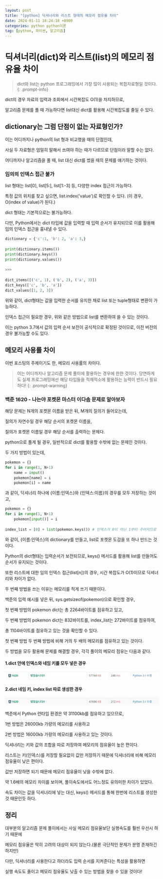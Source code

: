 ```yaml
---
layout: post
title: "[python] 딕셔너리와 리스트 형태의 메모리 점유율 차이"
date: 2024-01-11 18:24:18 +0900
categories: python python이론
tag: [python, 파이썬, 알고리즘]
---
```


# 딕셔너리(dict)와 리스트(list)의 메모리 점유율 차이

> dict와 list는 python 프로그래밍에서 가장 많이 사용되는 복합자료형일 것이다.
{: .prompt-info}

dict의 경우 자료의 입력과 조회에서 시간복잡도 O(1)을 차지하므로,

알고리즘 문제를 풀 때 가능하다면 list대신 dict를 활용해 시간복잡도를 줄일 수 있다.

## dictionary는 그럼 단점이 없는 자료형인가?

이는 어디까지나 python의 list 형과 비교했을 때의 단점인데,

사실 두 자료형은 엄밀히 말해서 쓰여야 하는 때가 다르므로 단점이라 말할 수는 없다.

어디까지나 알고리즘을 풀 때, list 대신 dict를 썼을 때의 문제를 얘기하는 것이다.

### 임의의 인덱스 접근 불가

list 형태는 list[0], list[5:], list[1:-3] 등, 다양한 index 접근이 가능하다.

특정 값의 위치를 찾고 싶으면, list.index('value')로 확인할 수 있다. (이 경우, O(index of value)가 된다.)

dict 형태는 기본적으로는 불가능하다.

다만, Python에서는 dict 타입에 값을 입력할 때 입력 순서가 유지되므로 이를 활용해 임의 인덱스 접근을 흉내낼 수 있다.

```python
dictionary = {'c':1, 'b': 2, 'a': 3,}

print(dictionary.items())
print(dictionary.keys())
print(dictionary.values())

>>>

dict_items([('c', 1), ('b', 2), ('a', 3)])
dict_keys(['c', 'b', 'a'])
dict_values([1, 2, 3])
```

위와 같이, dict형태는 값을 입력한 순서를 유지한 채로 list 또는 tuple형태로 변환이 가능하다.

인덱스 접근이 필요한 경우, 위와 같은 방법으로 list를 변환하여 쓸 수 있는 것이다.

이는 python 3.7에서 값의 입력 순서 보전이 공식적으로 확정된 것이므로, 이전 버전의 경우 불가능할 수도 있다.

## 메모리 사용률 차이

이번 포스팅의 주제이기도 한, 메모리 사용률의 차이다.

>이는 어디까지나 알고리즘 문제 풀이에 활용하는 경우에 한한 것이다.
>당연하게도 실제 프로그래밍에선 해당 타입들을 적재적소에 활용하는 능력이 반드시 필요하다!
{: .prompt-warning}

### 백준 1620 - 나는야 포켓몬 마스터 이다솜 문제로 알아보자

해당 문제는 N개의 포켓몬 이름을 받은 뒤, M개의 질의가 들어오는데,

질의가 자연수일 경우 해당 순서의 포켓몬 이름을,

질의가 포켓몬 이름일 경우 해당 순서를 출력하는 문제다.

python으로 풀게 될 경우, 일반적으로 dict를 활용할 수밖에 없는 문제인 것이다.

두 가지 방법이 있는데,

```python
pokemon = {}
for i in range(1, N+1)
    name = input()
    pokemon[name] = i
    pokemon[i] = name
```

과 같이, 딕셔너리 하나에 {이름:인덱스}와 {인덱스:이름}의 경우를 모두 저장하는 것이고,

```python
pokemon = {}
for i in range(1, N+1)
    pokemon[input()] = i

index_list = [0] + list(pokemon.keys()) # 인덱스가 0이 아닌 1부터 주어지므로
```

와 같이, {이름:인덱스}의 dictionary를 만들고, list로 포켓몬 도감을 또 하나 만드는 것이다.

Python의 dict형태는 입력순서가 보전되므로, keys() 메서드를 활용해 list를 만들어도 순서가 유지되는 것이다.

또한 리스트에 대한 임의 인덱스 접근(list[n])의 경우, 시간 복잡도가 O(1)이므로 딕셔너리와 차이가 없다.

두 번째 방법을 쓰는 이유는 메모리를 적게 쓰기 때문이다.

백준의 입력 예시를 넣은 뒤, sys.getsizeof(pokemon)으로 확인할 경우, 

첫 번째 방법의 pokemon dict는 총 2264바이트를 점유하고 있고,

두 번째 방법의 pokemon dict는 832바이트를, index_list는 272바이트를 점유하여,

총 1104바이트를 점유하고 있는 것을 확인할 수 있다.

첫 번째 방법 두 번째 방법에 비해 거의 두 배의 메모리를 점유하고 있는 것이다.

두 방법을 모두 활용해 문제를 해결할 경우, 각각 풀이의 메모리 점유는 다음과 같다.

#### 1.dict 안에 인덱스와 네임 키를 모두 넣은 경우

![모두 넣은 경우](/assets/img/posting/인덱스-네임키%20모두%20넣은%20경우.jpeg)

#### 2.dict 네임 키, index list 따로 생성한 경우

![따로 넣은 경우](/assets/img/posting/네임키만%20넣은%20경우.jpeg)


백준에서 Python 런타임 환경은 약 31100kb를 점유하고 있으므로,

1번 방법은 26000kb 가량의 메모리를 사용하고

2번 방법은 16000kb 가량의 메모리를 사용하고 있는 것이다.

딕셔너리는 키와 값의 조합을 따로 저장하여 메모리의 점유율이 높은 편이다.

리스트는 키(인덱스)를 저장할 필요없이 값만 저장하기 때문에 딕셔너리에 비해 메모리 점유율이 낮은 편이다.

값만 저장하면 되기 때문에 메모리 점유율이 낮을 수밖에 없다.

약 1.6배의 메모리 차이를 보이며, 풀이속도에서도 어느정도 유의미한 차이가 있었다.

속도 차이는 값을 딕셔너리에 넣는 대신, keys() 메서드를 통해 한번에 리스트를 생성한 것 때문인듯 하다.

## 정리

대부분의 알고리즘 문제 풀이에서는 사실 메모리 점유율보단 실행속도를 훨씬 우선시 하기 때문에

메모리 점유율은 딱히 고려의 대상이 되지 않는다.(물론 극단적인 문제가 분명 존재하긴 하지만)

다만, 딕셔너리를 사용한다고 하더라도 입력 순서를 지켜준다는 특성을 활용하면

실행 속도도 줄이고 메모리 점유율도 낮출 수 있는 방법을 찾을 수 있을 것이다!